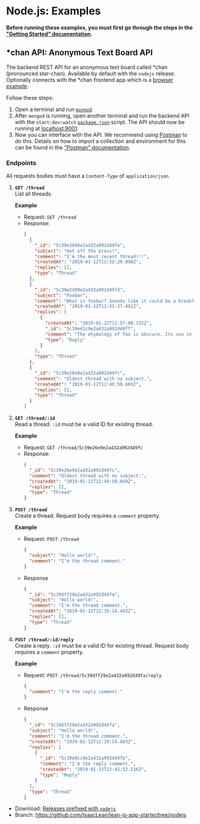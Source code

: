 # Node.js: Examples
**Before running these examples, you must first go through the steps in the ["Getting Started" documentation](getting_started.md).**

## *chan API: Anonymous Text Board API
The backend REST API for an anonymous text board called *chan (pronounced star-chan). Available by default with the `nodejs` release. Optionally connects with the *chan frontend app which is a [browser example](../../browser/examples.md).

Follow these steps:
1. Open a terminal and run [`mongod`](https://docs.mongodb.com/manual/reference/program/mongod).
2. After `mongod` is running, open another terminal and run the backend API with the `start:dev:watch` [`package.json`](../../../package.json) script. The API should now be running at [localhost:9001](http://localhost:9001).
3. Now you can interface with the API. We recommend using [Postman](https://getpostman.com) to do this. Details on how to import a collection and environment for this can be found in the ["Postman" documentation](../../../tools/postman.md).

### Endpoints
All requests bodies must have a `Content-Type` of `application/json`.

1. **`GET /thread`**  
   List all threads.

   **Example**
   * Request: `GET /thread`
   * Response:  
     ```json
     [
       {
         "_id": "5c39e3049e2a432a992d49fe",
         "subject": "Hot off the press!",
         "comment": "I'm the most recent thread!!!",
         "createdAt": "2019-01-12T12:52:20.898Z",
         "replies": [],
         "type": "Thread"
       },
       {
         "_id": "5c39e2d99e2a432a992d49fd",
         "subject": "Foobar",
         "comment": "What is foobar? Sounds like it could be a breakfast bar.",
         "createdAt": "2019-01-12T12:51:37.492Z",
         "replies": [
           {
             "createdAt": "2019-01-12T12:57:00.155Z",
             "_id": "5c39e41c9e2a432a992d49ff",
             "comment": "The etymology of foo is obscure. Its use in connection with bar is generally traced to the World War II military slang FUBAR, later bowdlerised to foobar. The word foo on its own was used earlier. Between about 1930 and 1952 it appeared in the comic Smokey Stover by Bill Holman, who stated that he used the word due to having seen it on the bottom of a jade Chinese figurine in Chinatown, San Francisco, purportedly signifying \"good luck\". This may be related to the Chinese word fu (sometimes transliterated foo), which can mean happiness or blessing.",
             "type": "Reply"
           }
         ],
         "type": "Thread"
       },
       {
         "_id": "5c39e26e9e2a432a992d49fc",
         "comment": "Oldest thread with no subject.",
         "createdAt": "2019-01-12T12:49:50.669Z",
         "replies": [],
         "type": "Thread"
       }
     ]
     ```
2. **`GET /thread/:id`**  
   Read a thread. `:id` must be a valid ID for existing thread.

   **Example**
   * Request: `GET /thread/5c39e26e9e2a432a992d49fc`
   * Response:  
     ```json
     {
       "_id": "5c39e26e9e2a432a992d49fc",
       "comment": "Oldest thread with no subject.",
       "createdAt": "2019-01-12T12:49:50.669Z",
       "replies": [],
       "type": "Thread"
     }
     ```
3. **`POST /thread`**  
   Create a thread. Request body requires a `comment` property.

   **Example**
   * Request: `POST /thread`  
     ```json
     {
       "subject": "Hello world!",
       "comment": "I'm the thread comment."
     }
     ```
   * Response  
     ```json
     {
       "_id": "5c39dff29e2a432a992d49fa",
       "subject": "Hello world!",
       "comment": "I'm the thread comment.",
       "createdAt": "2019-01-12T12:39:14.483Z",
       "replies": [],
       "type": "Thread"
     }
     ```
4. **`POST /thread/:id/reply`**  
   Create a reply. `:id` must be a valid ID for existing thread. Request body requires a `comment` property.

   **Example**
   * Request: `POST /thread/5c39dff29e2a432a992d49fa/reply`  
     ```json
     {
       "comment": "I'm the reply comment."
     }
     ```
   * Response  
     ```json
     {
       "_id": "5c39dff29e2a432a992d49fa",
       "subject": "Hello world!",
       "comment": "I'm the thread comment.",
       "createdAt": "2019-01-12T12:39:14.483Z",
       "replies": [
         {
           "_id": "5c39e0cc9e2a432a992d49fb",
           "comment": "I'm the reply comment.",
           "createdAt": "2019-01-12T12:42:52.516Z",
           "type": "Reply"
         }
       ],
       "type": "Thread"
     }
     ```

* Download: [Releases prefixed with `nodejs`](https://github.com/IsaacLean/lean-js-app-starter/releases)
* Branch: https://github.com/IsaacLean/lean-js-app-starter/tree/nodejs